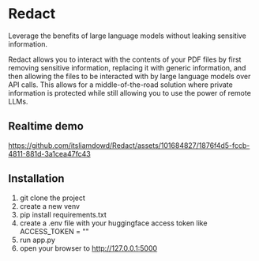 # Redact
Leverage the benefits of large language models without leaking sensitive information.

Redact allows you to interact with the contents of your PDF files by first removing sensitive information, replacing it with generic information, and then allowing the files to be interacted with by large language models over API calls. This allows for a middle-of-the-road solution where private information is protected while still allowing you to use the power of remote LLMs.

## Realtime demo


https://github.com/itsliamdowd/Redact/assets/101684827/1876f4d5-fccb-4811-881d-3a1cea47fc43




## Installation
1. git clone the project
2. create a new venv
3. pip install requirements.txt
4. create a .env file with your huggingface access token like ACCESS_TOKEN = ""
5. run app.py
6. open your browser to http://127.0.0.1:5000
